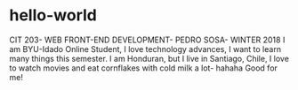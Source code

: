 # hello-world
CIT 203- WEB FRONT-END DEVELOPMENT- PEDRO SOSA- WINTER 2018
I am BYU-Idado Online Student, I love technology advances, I want to learn many things this semester.
I am Honduran, but I live in Santiago, Chile, I love to watch movies and eat cornflakes with cold milk a lot- hahaha Good for me!
